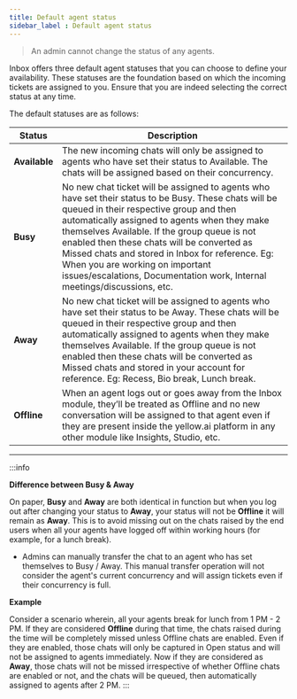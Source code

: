 ```yaml
---
title: Default agent status
sidebar_label : Default agent status
---
```



> An admin cannot change the status of any agents.


Inbox offers three default agent statuses that you can choose to define your availability. These statuses are the foundation based on which the incoming tickets are assigned to you. Ensure that you are indeed selecting the correct status at any time.


  
The default statuses are as follows:  



| Status | Description| 
| -------- | -------- | 
| **Available**     | The new incoming chats will only be assigned to agents who have set their status to Available. The chats will be assigned based on their concurrency.     |      
|**Busy**|No new chat ticket will be assigned to agents who have set their status to be Busy. These chats will be queued in their respective group and then automatically assigned to agents when they make themselves Available. If the group queue is not enabled then these chats will be converted as Missed chats and stored in Inbox for reference. Eg: When you are working on important issues/escalations, Documentation work, Internal meetings/discussions, etc.|
|**Away**|No new chat ticket will be assigned to agents who have set their status to be Away. These chats will be queued in their respective group and then automatically assigned to agents when they make themselves Available. If the group queue is not enabled then these chats will be converted as Missed chats and stored in your account for reference. Eg: Recess, Bio break, Lunch break.|
|**Offline**|When an agent logs out or goes away from the Inbox module, they’ll be treated as Offline and no new conversation will be assigned to that agent even if they are present inside the yellow.ai platform in any other module like Insights, Studio, etc.|


--------

      
:::info

**Difference between Busy & Away**

On paper, **Busy** and **Away** are both identical in function but when you log out after changing your status to **Away**, your status will not be **Offline** it will remain as **Away**. This is to avoid missing out on the chats raised by the end users when all your agents have logged off within working hours (for example, for a lunch break).
- Admins can manually transfer the chat to an agent who has set themselves to Busy / Away. This manual transfer operation will not consider the agent's current concurrency and will assign tickets even if their concurrency is full.


**Example**

Consider a scenario wherein, all your agents break for lunch from 1 PM - 2 PM. If they are considered **Offline** during that time, the chats raised during the time will be completely missed unless Offline chats are enabled.  Even if they are enabled, those chats will only be captured in Open status and will not be assigned to agents immediately.
Now if they are considered as **Away**, those chats will not be missed irrespective of whether Offline chats are enabled or not, and the chats will be queued, then automatically assigned to agents after 2 PM.
:::
